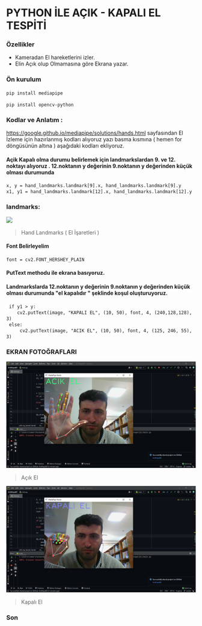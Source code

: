 # PYTHON İLE AÇIK - KAPALI EL TESPİTİ

### Özellikler

- Kameradan El hareketlerini izler.
- Elin Açık olup Olmamasına göre Ekrana yazar.

### Ön kurulum

`pip install mediapipe`

`pip install opencv-python`

### Kodlar ve Anlatım :

https://google.github.io/mediapipe/solutions/hands.html  sayfasından El İzleme için hazırlanmış kodları alıyoruz yazı
basma kısmına ( hemen for döngüsünün altına ) aşağıdaki kodları ekliyoruz.

#### Açik Kapalı olma durumu belirlemek için landmarkslardan 9. ve 12. noktayı alıyoruz . 12.noktanın y değerinin 9.noktanın y değerinden küçük olması durumunda

    x, y = hand_landmarks.landmark[9].x, hand_landmarks.landmark[9].y
    x1, y1 = hand_landmarks.landmark[12].x, hand_landmarks.landmark[12].y

### landmarks:

![](https://google.github.io/mediapipe/images/mobile/hand_landmarks.png)
> Hand Landmarks ( El İşaretleri )

#### Font Belirleyelim

    font = cv2.FONT_HERSHEY_PLAIN

#### PutText methodu ile ekrana basıyoruz.

#### Landmarkslarda 12.noktanın y değerinin 9.noktanın y değerinden küçük olması durumunda "el kapalıdır " şeklinde koşul oluşturuyoruz.

     if y1 > y:
     	cv2.putText(image, "KAPALI EL", (10, 50), font, 4, (240,128,128), 3)
     else:
         cv2.putText(image, "ACIK EL", (10, 50), font, 4, (125, 246, 55), 3)

### EKRAN FOTOĞRAFLARI


![](resimler/acik_el.PNG)
>Açık El

![](resimler/kapalı_el.PNG)

> Kapalı El

### Son
